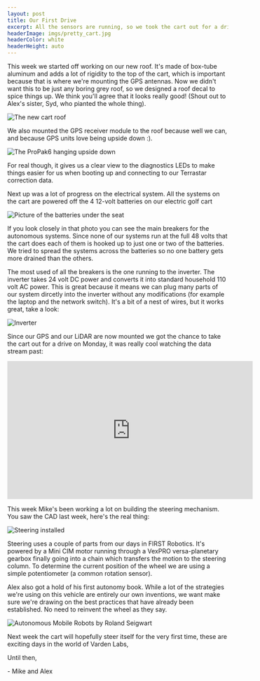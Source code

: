 ```yaml
---
layout: post
title: Our First Drive
excerpt: All the sensors are running, so we took the cart out for a drive
headerImage: imgs/pretty_cart.jpg
headerColor: white
headerHeight: auto
---
```


This week we started off working on our new roof. It's made of box-tube aluminum and adds a lot of rigidity to the top of the cart, which is important because that is where we're mounting the GPS antennas. Now we didn't want this to be just any boring grey roof, so we designed a roof decal to spice things up. We think you'll agree that it looks really good! (Shout out to Alex's sister, Syd, who pianted the whole thing).

![The new cart roof](imgs/roof.jpg)

We also mounted the GPS receiver module to the roof because well we can, and because GPS units love being upside down :).

![The ProPak6 hanging upside down](imgs/propak_upside_down.jpg)

For real though, it gives us a clear view to the diagnostics LEDs to make things easier for us when booting up and connecting to our Terrastar correction data.   

Next up was a lot of progress on the electrical system. All the systems on the cart are powered off the 4 12-volt batteries on our electric golf cart

![Picture of the batteries under the seat](imgs/batteries.jpg)

If you look closely in that photo you can see the main breakers for the autonomous systems. Since none of our systems run at the full 48 volts that the cart does each of them is hooked up to just one or two of the batteries. We tried to spread the systems across the batteries so no one battery gets more drained than the others.

The most used of all the breakers is the one running to the inverter. The inverter takes 24 volt DC power and converts it into standard household 110 volt AC power. This is great because it means we can plug many parts of our system dircetly into the inverter without any modifications (for example the laptop and the network switch). It's a bit of a nest of wires, but it works great, take a look:

![Inverter](imgs/inverter.jpg)

Since our GPS and our LiDAR are now mounted we got the chance to take the cart out for a drive on Monday, it was really cool watching the data stream past:

<iframe width="560" height="315" src="https://www.youtube.com/embed/MVqnN9qRX-M" frameborder="0" allowfullscreen></iframe>

This week Mike's been working a lot on building the steering mechanism. You saw the CAD last week, here's the real thing:

![Steering installed](imgs/steering.jpg)

Steering uses a couple of parts from our days in FIRST Robotics. It's powered by a Mini CIM motor running through a VexPRO versa-planetary gearbox finally going into a chain which transfers the motion to the steering column. To determine the current position of the wheel we  are using a simple potentiometer (a common rotation sensor).

Alex also got a hold of his first autonomy book. While a lot of the strategies we're using on this vehicle are entirely our own inventions, we want make sure we're drawing on the best practices that have already been established. No need to reinvent the wheel as they say.

![Autonomous Mobile Robots by Roland Seigwart](imgs/autonomous_mobile_robots.jpg)

Next week the cart will hopefully steer itself for the very first time, these are exciting days in the world of Varden Labs,

Until then,

\- Mike and Alex
